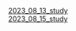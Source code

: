 <div><a href="https://worms7737.github.io/coursera-test.github.io/site/index.html">2023_08_13_study</a></div>
<div><a href="https://worms7737.github.io/coursera-test.github.io/2023_08_15/2023_08_15.html">2023_08_15_study</a></div>
